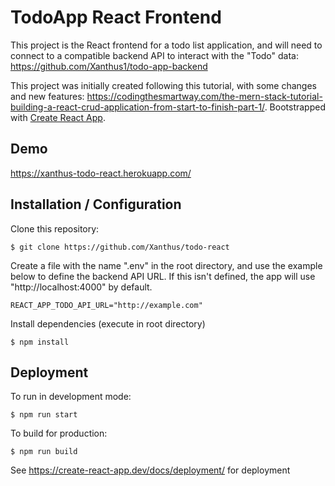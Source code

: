 # TodoApp React Frontend

This project is the React frontend for a todo list application, and will need to connect to a compatible backend API to interact with the "Todo" data: https://github.com/Xanthus1/todo-app-backend

This project was initially created following this tutorial, with some changes and new features: https://codingthesmartway.com/the-mern-stack-tutorial-building-a-react-crud-application-from-start-to-finish-part-1/. Bootstrapped with [Create React App](https://github.com/facebook/create-react-app).

## Demo

https://xanthus-todo-react.herokuapp.com/

## Installation / Configuration

Clone this repository:

`$ git clone https://github.com/Xanthus/todo-react`

Create a file with the name ".env" in the root directory, and use the example below to define the backend API URL. If this isn't defined, the app will use "http://localhost:4000" by default.

`REACT_APP_TODO_API_URL="http://example.com"`

Install dependencies (execute in root directory)

`$ npm install`

## Deployment

To run in development mode:

`$ npm run start`

To build for production:

`$ npm run build`

See https://create-react-app.dev/docs/deployment/ for deployment
